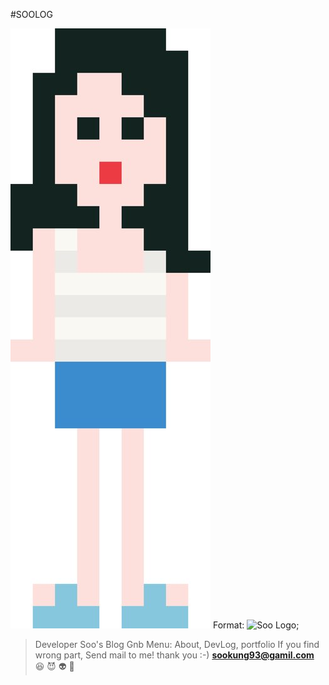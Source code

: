 
#SOOLOG

![Github Logo](/images/logo.png)
Format: ![Soo Logo](dvsoo.github.io/images/logo.png);

> Developer Soo's Blog
> Gnb Menu: About, DevLog, portfolio
> If you find wrong part, Send mail to me! thank you :-) 
> **sookung93@gamil.com**  :satisfied: :smiling_imp: :alien: :purple_heart:

